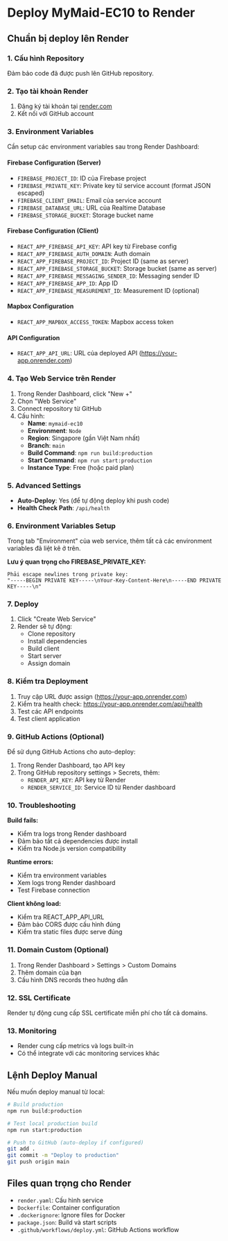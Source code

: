 # Deploy MyMaid-EC10 to Render

## Chuẩn bị deploy lên Render

### 1. Cấu hình Repository

Đảm bảo code đã được push lên GitHub repository.

### 2. Tạo tài khoản Render

1. Đăng ký tài khoản tại [render.com](https://render.com)
2. Kết nối với GitHub account

### 3. Environment Variables

Cần setup các environment variables sau trong Render Dashboard:

#### Firebase Configuration (Server)
- `FIREBASE_PROJECT_ID`: ID của Firebase project
- `FIREBASE_PRIVATE_KEY`: Private key từ service account (format JSON escaped)
- `FIREBASE_CLIENT_EMAIL`: Email của service account
- `FIREBASE_DATABASE_URL`: URL của Realtime Database
- `FIREBASE_STORAGE_BUCKET`: Storage bucket name

#### Firebase Configuration (Client)
- `REACT_APP_FIREBASE_API_KEY`: API key từ Firebase config
- `REACT_APP_FIREBASE_AUTH_DOMAIN`: Auth domain
- `REACT_APP_FIREBASE_PROJECT_ID`: Project ID (same as server)
- `REACT_APP_FIREBASE_STORAGE_BUCKET`: Storage bucket (same as server)
- `REACT_APP_FIREBASE_MESSAGING_SENDER_ID`: Messaging sender ID
- `REACT_APP_FIREBASE_APP_ID`: App ID
- `REACT_APP_FIREBASE_MEASUREMENT_ID`: Measurement ID (optional)

#### Mapbox Configuration
- `REACT_APP_MAPBOX_ACCESS_TOKEN`: Mapbox access token

#### API Configuration
- `REACT_APP_API_URL`: URL của deployed API (https://your-app.onrender.com)

### 4. Tạo Web Service trên Render

1. Trong Render Dashboard, click "New +"
2. Chọn "Web Service"
3. Connect repository từ GitHub
4. Cấu hình:
   - **Name**: `mymaid-ec10`
   - **Environment**: `Node`
   - **Region**: Singapore (gần Việt Nam nhất)
   - **Branch**: `main`
   - **Build Command**: `npm run build:production`
   - **Start Command**: `npm run start:production`
   - **Instance Type**: Free (hoặc paid plan)

### 5. Advanced Settings

- **Auto-Deploy**: Yes (để tự động deploy khi push code)
- **Health Check Path**: `/api/health`

### 6. Environment Variables Setup

Trong tab "Environment" của web service, thêm tất cả các environment variables đã liệt kê ở trên.

**Lưu ý quan trọng cho FIREBASE_PRIVATE_KEY:**
```
Phải escape newlines trong private key:
"-----BEGIN PRIVATE KEY-----\nYour-Key-Content-Here\n-----END PRIVATE KEY-----\n"
```

### 7. Deploy

1. Click "Create Web Service"
2. Render sẽ tự động:
   - Clone repository
   - Install dependencies
   - Build client
   - Start server
   - Assign domain

### 8. Kiểm tra Deployment

1. Truy cập URL được assign (https://your-app.onrender.com)
2. Kiểm tra health check: https://your-app.onrender.com/api/health
3. Test các API endpoints
4. Test client application

### 9. GitHub Actions (Optional)

Để sử dụng GitHub Actions cho auto-deploy:

1. Trong Render Dashboard, tạo API key
2. Trong GitHub repository settings > Secrets, thêm:
   - `RENDER_API_KEY`: API key từ Render
   - `RENDER_SERVICE_ID`: Service ID từ Render dashboard

### 10. Troubleshooting

**Build fails:**
- Kiểm tra logs trong Render dashboard
- Đảm bảo tất cả dependencies được install
- Kiểm tra Node.js version compatibility

**Runtime errors:**
- Kiểm tra environment variables
- Xem logs trong Render dashboard
- Test Firebase connection

**Client không load:**
- Kiểm tra REACT_APP_API_URL
- Đảm bảo CORS được cấu hình đúng
- Kiểm tra static files được serve đúng

### 11. Domain Custom (Optional)

1. Trong Render Dashboard > Settings > Custom Domains
2. Thêm domain của bạn
3. Cấu hình DNS records theo hướng dẫn

### 12. SSL Certificate

Render tự động cung cấp SSL certificate miễn phí cho tất cả domains.

### 13. Monitoring

- Render cung cấp metrics và logs built-in
- Có thể integrate với các monitoring services khác

## Lệnh Deploy Manual

Nếu muốn deploy manual từ local:

```bash
# Build production
npm run build:production

# Test local production build
npm run start:production

# Push to GitHub (auto-deploy if configured)
git add .
git commit -m "Deploy to production"
git push origin main
```

## Files quan trọng cho Render

- `render.yaml`: Cấu hình service
- `Dockerfile`: Container configuration
- `.dockerignore`: Ignore files for Docker
- `package.json`: Build và start scripts
- `.github/workflows/deploy.yml`: GitHub Actions workflow
